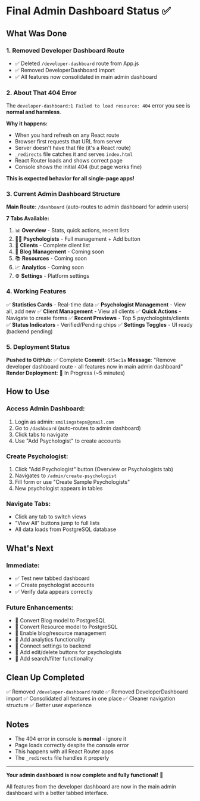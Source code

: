 # Final Admin Dashboard Status ✅

## What Was Done

### 1. Removed Developer Dashboard Route
- ✅ Deleted `/developer-dashboard` route from App.js
- ✅ Removed DeveloperDashboard import
- ✅ All features now consolidated in main admin dashboard

### 2. About That 404 Error

The `developer-dashboard:1 Failed to load resource: 404` error you see is **normal and harmless**.

**Why it happens:**
- When you hard refresh on any React route
- Browser first requests that URL from server
- Server doesn't have that file (it's a React route)
- `_redirects` file catches it and serves `index.html`
- React Router loads and shows correct page
- Console shows the initial 404 (but page works fine)

**This is expected behavior for all single-page apps!**

### 3. Current Admin Dashboard Structure

**Main Route**: `/dashboard` (auto-routes to admin dashboard for admin users)

**7 Tabs Available:**
1. 📊 **Overview** - Stats, quick actions, recent lists
2. 👨‍⚕️ **Psychologists** - Full management + Add button
3. 👥 **Clients** - Complete client list
4. 📝 **Blog Management** - Coming soon
5. 📚 **Resources** - Coming soon
6. 📈 **Analytics** - Coming soon
7. ⚙️ **Settings** - Platform settings

### 4. Working Features

✅ **Statistics Cards** - Real-time data
✅ **Psychologist Management** - View all, add new
✅ **Client Management** - View all clients
✅ **Quick Actions** - Navigate to create forms
✅ **Recent Previews** - Top 5 psychologists/clients
✅ **Status Indicators** - Verified/Pending chips
✅ **Settings Toggles** - UI ready (backend pending)

### 5. Deployment Status

**Pushed to GitHub**: ✅ Complete
**Commit**: `6f5ec1a`
**Message**: "Remove developer dashboard route - all features now in main admin dashboard"
**Render Deployment**: 🔄 In Progress (~5 minutes)

## How to Use

### Access Admin Dashboard:
1. Login as admin: `smilingsteps@gmail.com`
2. Go to `/dashboard` (auto-routes to admin dashboard)
3. Click tabs to navigate
4. Use "Add Psychologist" to create accounts

### Create Psychologist:
1. Click "Add Psychologist" button (Overview or Psychologists tab)
2. Navigates to `/admin/create-psychologist`
3. Fill form or use "Create Sample Psychologists"
4. New psychologist appears in tables

### Navigate Tabs:
- Click any tab to switch views
- "View All" buttons jump to full lists
- All data loads from PostgreSQL database

## What's Next

### Immediate:
- ✅ Test new tabbed dashboard
- ✅ Create psychologist accounts
- ✅ Verify data appears correctly

### Future Enhancements:
- 📝 Convert Blog model to PostgreSQL
- 📝 Convert Resource model to PostgreSQL
- 📝 Enable blog/resource management
- 📝 Add analytics functionality
- 📝 Connect settings to backend
- 📝 Add edit/delete buttons for psychologists
- 📝 Add search/filter functionality

## Clean Up Completed

✅ Removed `/developer-dashboard` route
✅ Removed DeveloperDashboard import
✅ Consolidated all features in one place
✅ Cleaner navigation structure
✅ Better user experience

## Notes

- The 404 error in console is **normal** - ignore it
- Page loads correctly despite the console error
- This happens with all React Router apps
- The `_redirects` file handles it properly

---

**Your admin dashboard is now complete and fully functional!** 🎉

All features from the developer dashboard are now in the main admin dashboard with a better tabbed interface.
